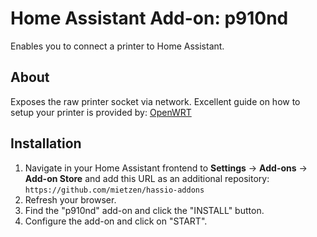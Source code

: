 # Home Assistant Add-on: p910nd

Enables you to connect a printer to Home Assistant.

## About

Exposes the raw printer socket via network.
Excellent guide on how to setup your printer is provided by: [OpenWRT](https://openwrt.org/docs/guide-user/services/print_server/p910ndprinterserver#configure_clients)

## Installation

1. Navigate in your Home Assistant frontend to **Settings** -> **Add-ons** -> **Add-on Store** and add this URL as an additional repository: `https://github.com/mietzen/hassio-addons`
2. Refresh your browser.
3. Find the "p910nd" add-on and click the "INSTALL" button.
4. Configure the add-on and click on "START".
